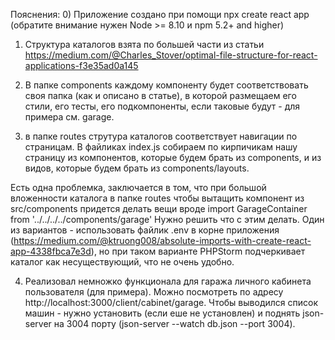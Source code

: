 Пояснения:
0) Приложение создано при помощи npx create react app (обратите внимание нужен Node >= 8.10 и npm 5.2+ and higher)

1) Структура каталогов взята по большей части из статьи https://medium.com/@Charles_Stover/optimal-file-structure-for-react-applications-f3e35ad0a145

2) В папке components каждому компоненту будет соответствовать своя папка (как и описано в статье), в которой размещаем его стили, его тесты, его подкомпоненты, если таковые будут - для примера см. garage.

3) в папке routes струтура каталогов соответствует навигации по страницам. В файликах index.js собираем по кирпичикам нашу страницу из компонентов, которые будем брать из components, и из видов, которые будем брать из components/layouts.

Есть одна проблемка, заключается в том, что при большой вложенности каталога в папке routes чтобы вытащить компонент из src/components придется делать вещи вроде 
import GarageContainer  from '../../../../components/garage'
Нужно решить что с этим делать. Один из вариантов - использовать файлик .env в корне приложения (https://medium.com/@ktruong008/absolute-imports-with-create-react-app-4338fbca7e3d), но при таком варианте PHPStorm подчеркивает каталог как несуществующий, что не очень удобно.

4) Реализовал немножко функционала для гаража личного кабинета пользователя (для примера). Можно посмотреть по адресу http://localhost:3000/client/cabinet/garage.
Чтобы выводился список машин - нужно установить (если еше не установлен) и поднять json-server на 3004 порту (json-server --watch db.json --port 3004).